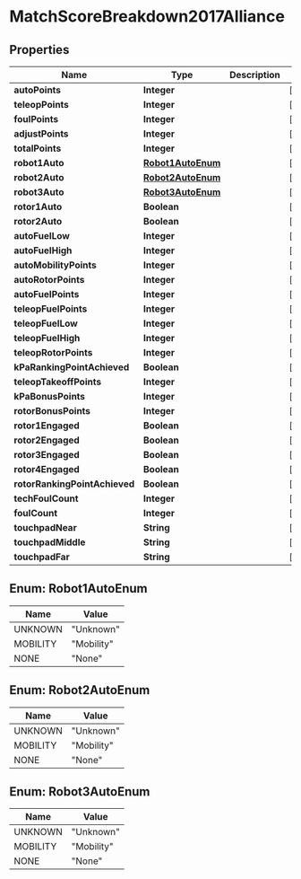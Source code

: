 

# MatchScoreBreakdown2017Alliance

## Properties

Name | Type | Description | Notes
------------ | ------------- | ------------- | -------------
**autoPoints** | **Integer** |  |  [optional]
**teleopPoints** | **Integer** |  |  [optional]
**foulPoints** | **Integer** |  |  [optional]
**adjustPoints** | **Integer** |  |  [optional]
**totalPoints** | **Integer** |  |  [optional]
**robot1Auto** | [**Robot1AutoEnum**](#Robot1AutoEnum) |  |  [optional]
**robot2Auto** | [**Robot2AutoEnum**](#Robot2AutoEnum) |  |  [optional]
**robot3Auto** | [**Robot3AutoEnum**](#Robot3AutoEnum) |  |  [optional]
**rotor1Auto** | **Boolean** |  |  [optional]
**rotor2Auto** | **Boolean** |  |  [optional]
**autoFuelLow** | **Integer** |  |  [optional]
**autoFuelHigh** | **Integer** |  |  [optional]
**autoMobilityPoints** | **Integer** |  |  [optional]
**autoRotorPoints** | **Integer** |  |  [optional]
**autoFuelPoints** | **Integer** |  |  [optional]
**teleopFuelPoints** | **Integer** |  |  [optional]
**teleopFuelLow** | **Integer** |  |  [optional]
**teleopFuelHigh** | **Integer** |  |  [optional]
**teleopRotorPoints** | **Integer** |  |  [optional]
**kPaRankingPointAchieved** | **Boolean** |  |  [optional]
**teleopTakeoffPoints** | **Integer** |  |  [optional]
**kPaBonusPoints** | **Integer** |  |  [optional]
**rotorBonusPoints** | **Integer** |  |  [optional]
**rotor1Engaged** | **Boolean** |  |  [optional]
**rotor2Engaged** | **Boolean** |  |  [optional]
**rotor3Engaged** | **Boolean** |  |  [optional]
**rotor4Engaged** | **Boolean** |  |  [optional]
**rotorRankingPointAchieved** | **Boolean** |  |  [optional]
**techFoulCount** | **Integer** |  |  [optional]
**foulCount** | **Integer** |  |  [optional]
**touchpadNear** | **String** |  |  [optional]
**touchpadMiddle** | **String** |  |  [optional]
**touchpadFar** | **String** |  |  [optional]



## Enum: Robot1AutoEnum

Name | Value
---- | -----
UNKNOWN | &quot;Unknown&quot;
MOBILITY | &quot;Mobility&quot;
NONE | &quot;None&quot;



## Enum: Robot2AutoEnum

Name | Value
---- | -----
UNKNOWN | &quot;Unknown&quot;
MOBILITY | &quot;Mobility&quot;
NONE | &quot;None&quot;



## Enum: Robot3AutoEnum

Name | Value
---- | -----
UNKNOWN | &quot;Unknown&quot;
MOBILITY | &quot;Mobility&quot;
NONE | &quot;None&quot;



